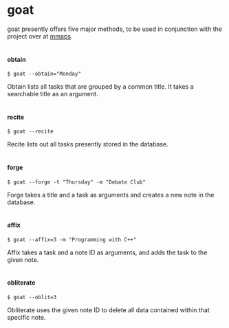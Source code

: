 # goat

goat presently offers five major methods, to be used in conjunction with the project over at [mmaps](https://github.com/hrishitchaudhuri/mmaps). 
<br/>
<br/>
#### obtain
```
$ goat --obtain="Monday"
```
Obtain lists all tasks that are grouped by a common title. It takes a searchable title as an argument. 
<br/>
<br/>
#### recite
```
$ goat --recite
```
Recite lists out all tasks presently stored in the database.
<br/>
<br/>
#### forge 
```
$ goat --forge -t "Thursday" -m "Debate Club"
```
Forge takes a title and a task as arguments and creates a new note in the database. 
<br/>
<br/>
#### affix
```
$ goat --affix=3 -m "Programming with C++"
```
Affix takes a task and a note ID as arguments, and adds the task to the given note. 
<br/>
<br/>
#### obliterate
```
$ goat --oblit=3
```
Obliterate uses the given note ID to delete all data contained within that specific note. 
